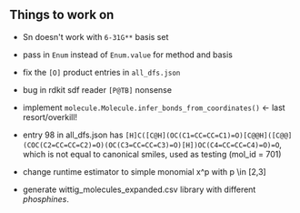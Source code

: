 ## Things to work on

- Sn doesn't work with `6-31G**` basis set
- pass in `Enum` instead of `Enum.value` for method and basis
- fix the `[O]` product entries in `all_dfs.json`
- bug in rdkit sdf reader `[P@TB]` nonsense

- implement `molecule.Molecule.infer_bonds_from_coordinates()` <- last resort/overkill!

- entry 98 in all_dfs.json has
  `[H]C([C@H](OC(C1=CC=CC=C1)=O)[C@@H]([C@@](COC(C2=CC=CC=C2)=O)(OC(C3=CC=CC=C3)=O)[H])OC(C4=CC=CC=C4)=O)=O`,
  which is not equal to canonical smiles, used as testing (mol_id = 701)

- change runtime estimator to simple monomial x^p with p \in [2,3]

- generate wittig_molecules_expanded.csv library with different *phosphines*.

